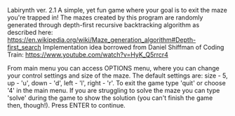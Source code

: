 Labirynth ver. 2.1
A simple, yet fun game where your goal is to exit the maze you're trapped in!
The mazes created by this program are randomly generated through depth-first recursive backtracking
algorithm as described here: https://en.wikipedia.org/wiki/Maze_generation_algorithm#Depth-first_search
Implementation idea borrowed from Daniel Shiffman of Coding Train: https://www.youtube.com/watch?v=HyK_Q5rrcr4

From main menu you can access OPTIONS menu, where you can change your control settings
and size of the maze. The default settings are:
size - 5,
up - 'u',
down - 'd',
left - 'l',
right - 'r'.
To exit the game type 'quit' or choose '4' in the main menu. If you are struggling to solve the maze you can
type 'solve' during the game to show the solution (you can't finish the game then, though!).
Press ENTER to continue.
